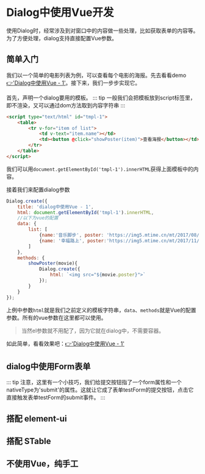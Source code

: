 
# Dialog中使用Vue开发
使用Dialog时，经常涉及到对窗口中的内容做一些处理，比如获取表单的内容等。为了方便处理，dialog支持直接配置Vue参数。
## 简单入门
我们以一个简单的电影列表为例，可以查看每个电影的海报。先去看看demo[:point_right:'Dialog中使用Vue - 1'](/resource/html/demo.html?demo=dialog)。接下来，我们一步步实现它。

首先，声明一个dialog要用的模板。
::: tip
一般我们会把模板放到script标签里，即不渲染，又可以通过dom方法取到内容字符串
:::
```html
<script type="text/html" id="tmpl-1">
	<table>
		<tr v-for="item of list">
			<td v-text="item.name"></td>
			<td><button @click="showPoster(item)">查看海报</button></td>
		</tr>
	</table>
</script>
```
我们可以用`document.getElementById('tmpl-1').innerHTML`获得上面模板中的内容。

接着我们来配置dialog参数
```javascript
Dialog.create({
	title: 'dialog中使用Vue - 1',
	html: document.getElementById('tmpl-1').innerHTML,
	//以下为vue的配置
	data: {
		list: [
			{name:'音乐脚步', poster: 'https://img5.mtime.cn/mt/2017/08/31/102049.88433138_640X360X2.jpg'},
			{name: '幸福路上', poster:'https://img5.mtime.cn/mt/2017/11/19/161729.30043136_640X360X2.jpg'}
		]
	},
	methods: {
		showPoster(movie){
			Dialog.create({
				html: `<img src="${movie.poster}">`
			});
		}
	}
});
```
上例中参数`html`就是我们之前定义的模板字符串，`data`、`methods`就是Vue的配置参数。所有的vue参数在这里都可以使用。
> 当然el参数就不用配了，因为它就在dialog中，不需要容器。

如此简单，看看效果吧：[:point_right:'Dialog中使用Vue - 1'](/resource/html/demo.html?demo=dialog)

## dialog中使用Form表单

::: tip
注意，这里有一个小技巧，我们给提交按钮指了一个form属性和一个nativeType为'submit'的属性。这就让它成了表单testForm的提交按钮，点击它直接触发表单testForm的submit事件。
:::

## 搭配 element-ui
## 搭配 STable
## 不使用Vue，纯手工